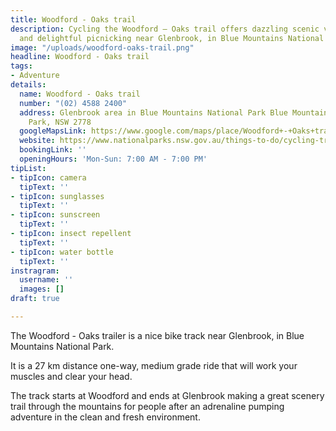 ```yaml
---
title: Woodford - Oaks trail
description: Cycling the Woodford – Oaks trail offers dazzling scenic views, heath
  and delightful picnicking near Glenbrook, in Blue Mountains National Park.
image: "/uploads/woodford-oaks-trail.png"
headline: Woodford - Oaks trail
tags:
- Adventure
details:
  name: Woodford - Oaks trail
  number: "(02) 4588 2400"
  address: Glenbrook area in Blue Mountains National Park Blue Mountains National
    Park, NSW 2778
  googleMapsLink: https://www.google.com/maps/place/Woodford+-+Oaks+trail/@-33.7353269,150.4853997,17z/data=!3m1!4b1!4m5!3m4!1s0x6b1265fdf9b000df:0x29695f16a2f4b682!8m2!3d-33.7353314!4d150.4875884
  website: https://www.nationalparks.nsw.gov.au/things-to-do/cycling-trails/woodford-oaks-trail?utm_source=google&utm_medium=organic&utm_campaign=Google+My+Business+Page
  bookingLink: ''
  openingHours: 'Mon-Sun: 7:00 AM - 7:00 PM'
tipList:
- tipIcon: camera
  tipText: ''
- tipIcon: sunglasses
  tipText: ''
- tipIcon: sunscreen
  tipText: ''
- tipIcon: insect repellent
  tipText: ''
- tipIcon: water bottle
  tipText: ''
instragram:
  username: ''
  images: []
draft: true

---
```

The Woodford - Oaks trailer is a nice bike track near Glenbrook, in Blue Mountains National Park.

It is a 27 km distance one-way, medium grade ride that will work your muscles and clear your head.

The track starts at Woodford and ends at Glenbrook making a great scenery trail through the mountains for people after an adrenaline pumping adventure in the clean and fresh environment.